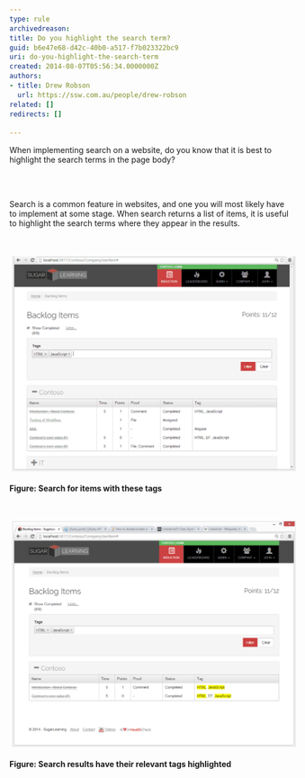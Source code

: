 ```yaml
---
type: rule
archivedreason: 
title: Do you highlight the search term?
guid: b6e47e68-d42c-40b0-a517-f7b023322bc9
uri: do-you-highlight-the-search-term
created: 2014-08-07T05:56:34.0000000Z
authors:
- title: Drew Robson
  url: https://ssw.com.au/people/drew-robson
related: []
redirects: []

---
```



<p>When implementing search on a website, do you know that it is best to highlight the search terms in the page body?</p>
<br><excerpt class='endintro'></excerpt><br>
<p>​Search is a common feature in websites, and one you will most likely have to implement at some stage. When search returns a list of items, it is useful to highlight the search terms where they appear in the results.</p><p><br></p><p><img src="2014-08-07_15-48-11-before-compressor.png" alt="2014-08-07_15-48-11-before-compressor.png" style="margin:5px;width:650px;" /><br></p><p><strong>Figure: Search for items with these tags</strong></p><p><br></p><p><img src="2014-08-07_15-47-15-after-compressor.png" alt="2014-08-07_15-47-15-after-compressor.png" style="margin:5px;width:650px;" /><br></p><p><strong>Figure: Search results have their relevant tags highlighted</strong></p>



